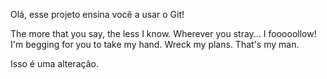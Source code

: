 Olá, esse projeto ensina você a usar o Git!

The more that you say, the less I know.
Wherever you stray... 
I fooooollow!
I'm begging for you to take my hand.
Wreck my plans.
That's my man.

Isso é uma alteração.
